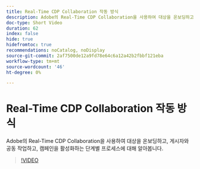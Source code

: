 ```yaml
---
title: Real-Time CDP Collaboration 작동 방식
description: Adobe의 Real-Time CDP Collaboration을 사용하여 대상을 온보딩하고, 게시자와 공동 작업하고, 캠페인을 활성화하는 단계별 프로세스에 대해 알아봅니다.
doc-type: Short Video
duration: 62
index: false
hide: true
hidefromtoc: true
recommendations: noCatalog, noDisplay
source-git-commit: 2af7500de12a9fd78e64c6a12a42b2fbbf121eba
workflow-type: tm+mt
source-wordcount: '46'
ht-degree: 0%

---
```



# Real-Time CDP Collaboration 작동 방식

Adobe의 Real-Time CDP Collaboration을 사용하여 대상을 온보딩하고, 게시자와 공동 작업하고, 캠페인을 활성화하는 단계별 프로세스에 대해 알아봅니다.

<!-- 62_OS511_3442426_61_how-realtime-cdp-collaboration-works -->
>[!VIDEO](https://video.tv.adobe.com/v/3458278/?learn=on&enablevpops=true)
